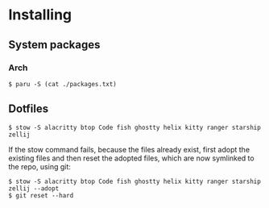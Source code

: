 # Installing

## System packages

### Arch 

`$ paru -S (cat ./packages.txt)`

## Dotfiles

`$ stow -S alacritty btop Code fish ghostty helix kitty ranger starship zellij`

If the stow command fails, because the files already exist, first adopt the existing files and then reset the adopted files, which are now symlinked to the repo, using git:

```
$ stow -S alacritty btop Code fish ghostty helix kitty ranger starship zellij --adopt
$ git reset --hard  
```

